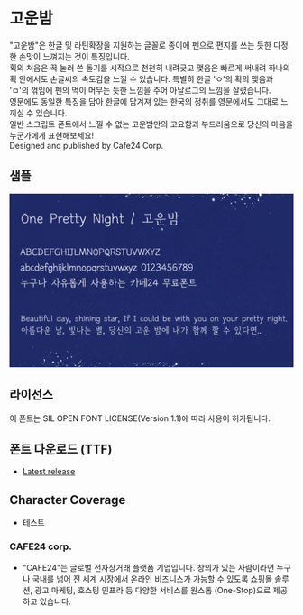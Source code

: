 # 고운밤
"고운밤"은 한글 및 라틴확장을 지원하는 글꼴로 종이에 펜으로 편지를 쓰는 듯한 다정한 손맛이 느껴지는 것이 특징입니다.  
획의 처음은 꾹 눌러 쓴 돌기를 시작으로 천천히 내려긋고 맺음은 빠르게 써내려 하나의 획 안에서도 손글씨의 속도감을 느낄 수 있습니다.
특별히 한글 'ㅇ'의 획의 맺음과 'ㅁ'의 꺾임에 펜의 먹이 머무는 듯한 느낌을 주어 아날로그의 느낌을 살렸습니다.  
영문에도 동일한 특징을 담아 한글에 담겨져 있는 한국의 정취를 영문에서도 그대로 느끼실 수 있습니다.  
일반 스크립트 폰트에서 느낄 수 없는 고운밤만의 고요함과 부드러움으로 당신의 마음을 누군가에게 표현해보세요!  
Designed and published by Cafe24 Corp.  


## 샘플
![Preview](images/oneprettynight-preview-v4.png)  

## 라이선스
이 폰트는 SIL OPEN FONT LICENSE(Version 1.1)에 따라 사용이 허가됩니다.   


## 폰트 다운로드 (TTF)
* [Latest release](https://github.com/cafe24fonts/oneprettynight/releases)  

## Character Coverage
 - 테스트
 
### CAFE24 corp.
  - "CAFE24"는 글로벌 전자상거래 플랫폼 기업입니다. 
  창의가 있는 사람이라면 누구나 국내를 넘어 전 세계 시장에서 온라인 비즈니스가 가능할 수 있도록 쇼핑몰 솔루션, 광고∙마케팅, 호스팅 인프라 등 다양한 서비스를 원스톱 (One-Stop)으로 제공하고 있습니다.   
